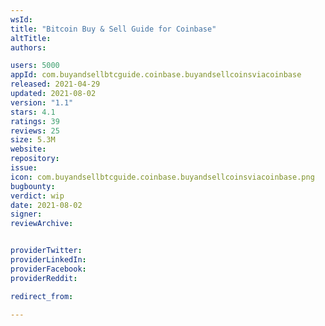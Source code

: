 ```yaml
---
wsId: 
title: "Bitcoin Buy & Sell Guide for Coinbase"
altTitle: 
authors:

users: 5000
appId: com.buyandsellbtcguide.coinbase.buyandsellcoinsviacoinbase
released: 2021-04-29
updated: 2021-08-02
version: "1.1"
stars: 4.1
ratings: 39
reviews: 25
size: 5.3M
website: 
repository: 
issue: 
icon: com.buyandsellbtcguide.coinbase.buyandsellcoinsviacoinbase.png
bugbounty: 
verdict: wip
date: 2021-08-02
signer: 
reviewArchive:


providerTwitter: 
providerLinkedIn: 
providerFacebook: 
providerReddit: 

redirect_from:

---
```



